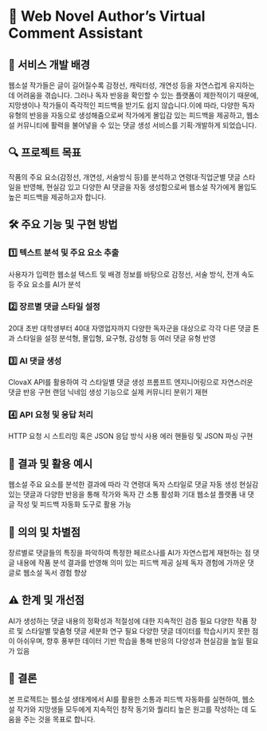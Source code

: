 # 📝 Web Novel Author’s Virtual Comment Assistant

## 📌 서비스 개발 배경
웹소설 작가들은 글이 길어질수록 감정선, 캐릭터성, 개연성 등을 자연스럽게 유지하는 데 어려움을 겪습니다. 그러나 독자 반응을 확인할 수 있는 플랫폼이 제한적이기 때문에, 지망생이나 작가들이 즉각적인 피드백을 받기도 쉽지 않습니다.이에 따라, 다양한 독자 유형의 반응을 자동으로 생성해줌으로써 작가에게 몰입감 있는 피드백을 제공하고, 웹소설 커뮤니티에 활력을 불어넣을 수 있는 댓글 생성 서비스를 기획·개발하게 되었습니다.

## 🔍 프로젝트 목표
작품의 주요 요소(감정선, 개연성, 서술방식 등)를 분석하고 연령대·직업군별 댓글 스타일을 반영해, 현실감 있고 다양한 AI 댓글을 자동 생성함으로써 웹소설 작가에게 몰입도 높은 피드백을 제공하고자 합니다.

## 🛠 주요 기능 및 구현 방법
### 1️⃣ 텍스트 분석 및 주요 요소 추출
사용자가 입력한 웹소설 텍스트 및 배경 정보를 바탕으로 감정선, 서술 방식, 전개 속도 등 주요 요소를 AI가 분석

### 2️⃣ 장르별 댓글 스타일 설정
20대 초반 대학생부터 40대 자영업자까지 다양한 독자군을 대상으로 각각 다른 댓글 톤과 스타일을 설정
분석형, 몰입형, 요구형, 감성형 등 여러 댓글 유형 반영

### 3️⃣ AI 댓글 생성
ClovaX API를 활용하여 각 스타일별 댓글 생성
프롬프트 엔지니어링으로 자연스러운 댓글 반응 구현
랜덤 닉네임 생성 기능으로 실제 커뮤니티 분위기 재현

### 4️⃣ API 요청 및 응답 처리
HTTP 요청 시 스트리밍 혹은 JSON 응답 방식 사용
에러 핸들링 및 JSON 파싱 구현

## 🎯 결과 및 활용 예시
웹소설 주요 요소를 분석한 결과에 따라 각 연령대 독자 스타일로 댓글 자동 생성
현실감 있는 댓글과 다양한 반응을 통해 작가와 독자 간 소통 활성화 기대
웹소설 플랫폼 내 댓글 작성 및 피드백 자동화 도구로 활용 가능

## 🌟 의의 및 차별점
장르별로 댓글들의 특징을 파악하여 특정한 페르소나를 AI가 자연스럽게 재현하는 점
댓글 내용에 작품 분석 결과를 반영해 의미 있는 피드백 제공
실제 독자 경험에 가까운 댓글로 웹소설 독서 경험 향상

## ⚠ 한계 및 개선점
AI가 생성하는 댓글 내용의 정확성과 적절성에 대한 지속적인 검증 필요
다양한 작품 장르 및 스타일별 맞춤형 댓글 세분화 연구 필요
다양한 댓글 데이터를 학습시키지 못한 점이 아쉬우며, 향후 풍부한 데이터 기반 학습을 통해 반응의 다양성과 현실감을 높일 필요가 있음

## 🚀 결론
본 프로젝트는 웹소설 생태계에서 AI를 활용한 소통과 피드백 자동화를 실현하여, 웹소설 작가와 지망생들 모두에게 지속적인 창작 동기와 퀄리티 높은 원고를 작성하는 데 도움을 주는 것을 목표로 합니다.
